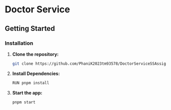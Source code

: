 # Doctor Service

## Getting Started

### Installation
1. **Clone the repository:**
   ```bash
   git clone https://github.com/PhaniK2023tm93578/DoctorServiceSSAssignment
   ```
2. **Install Dependencies:**
   ```bash
   RUN pnpm install
   ```
2. **Start the app:**
   ```bash
   pnpm start
   ```